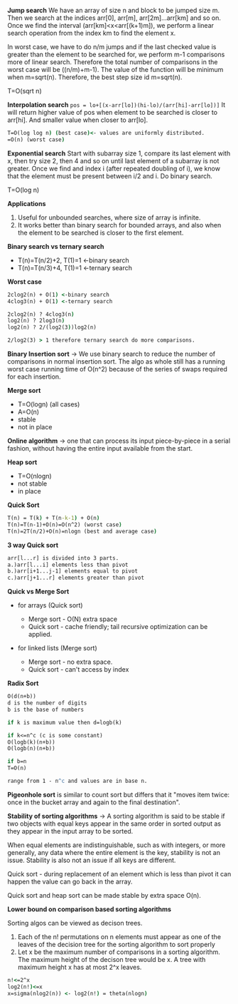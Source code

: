 **Jump search**
We have an array of size n and block to be jumped size m. Then we search at the indices arr[0], arr[m], arr[2m]...arr[km]
and so on. Once we find the interval (arr[km]<x<arr[(k+1)m]), we perform a linear search operation from the index km to 
find the element x.

In worst case, we have to do n/m jumps and if the last checked value is greater than the element to be searched for, we 
perform m-1 comparisons more of linear search. Therefore the total number of comparisons in the worst case will be 
((n/m)+m-1). The value of the function will be minimum when m=sqrt(n). Therefore, the best step size id m=sqrt(n).

T=O(sqrt n)

**Interpolation search**
`pos = lo+[(x-arr[lo])(hi-lo)/(arr[hi]-arr[lo])]` It will return higher value of pos when element to be searched is 
closer to arr[hi]. And smaller value when closer to arr[lo].

```cmd
T=O(log log n) (best case)<- values are uniformly distributed.
=O(n) (worst case)

```

**Exponential search**
Start with subarray size 1, compare its last element with x, then try size 2, then 4 and so on until last element of a 
subarray is not greater. Once we find and index i (after repeated doubling of i), we know that the element must be 
present between i/2 and i. Do binary search.

T=O(log n)

**Applications**
1. Useful for unbounded searches, where size of array is infinite.
2. It works better than binary search for bounded arrays, and also when the element to be
searched is closer to the first element.

**Binary search vs ternary search**
* T(n)=T(n/2)+2, T(1)=1 <-binary search
* T(n)=T(n/3)+4, T(1)=1 <-ternary search

**Worst case**
```cmd
2clog2(n) + O(1) <-binary search
4clog3(n) + O(1) <-ternary search

2clog2(n) ? 4clog3(n)
log2(n) ? 2log3(n)
log2(n) ? 2/(log2(3))log2(n)

2/log2(3) > 1 therefore ternary search do more comparisons.

```

**Binary Insertion sort** -> We use binary search to reduce the number of comparisons in normal insertion sort. The algo
as whole still has a running worst case running time of O(n^2) because of the series of swaps required for each insertion.

**Merge sort**
* T=O(logn) (all cases)
* A=O(n)
* stable
* not in place

**Online algorithm** -> one that can process its input piece-by-piece in a serial fashion, without having the entire 
input available from the start.

**Heap sort**
* T=O(nlogn)
* not stable
* in place

**Quick Sort**
```cmd
T(n) = T(k) + T(n-k-1) + O(n)
T(n)=T(n-1)+O(n)=O(n^2) (worst case)
T(n)=2T(n/2)+O(n)=nlogn (best and average case)

```

**3 way Quick sort**
```cmd
arr[l...r] is divided into 3 parts.
a.)arr[l...i] elements less than pivot
b.)arr[i+1...j-1] elements equal to pivot
c.)arr[j+1...r] elements greater than pivot
```

**Quick vs Merge Sort**
* for arrays (Quick sort)
    * Merge sort - O(N) extra space
    * Quick sort - cache friendly; tail recursive optimization can be applied.

* for linked lists (Merge sort)
    * Merge sort - no extra space.
    * Quick sort - can't access by index

**Radix Sort**
```cmd
O(d(n+b))
d is the number of digits
b is the base of numbers

if k is maximum value then d=logb(k)

if k<=n^c (c is some constant)
O(logb(k)(n+b))
O(logb(n)(n+b))

if b=n
T=O(n)

range from 1 - n^c and values are in base n.
```

**Pigeonhole sort** is similar to count sort but differs that it "moves item twice: once in the bucket array and again
to the final destination".

**Stability of sorting algorithms** -> A sorting algorithm is said to be stable if two objects with equal keys appear in
the same order in sorted output as they appear in the input array to be sorted.

When equal elements are indistinguishable, such as with integers, or more generally, any data where the entire element 
is the key, stability is not an issue. Stability is also not an issue if all keys are different.

Quick sort - during replacement of an element which is less than pivot it can happen the value can go back in the
array.

Quick sort and heap sort can be made stable by extra space O(n).

**Lower bound on comparison based sorting algorithms**

Sorting algos can be viewed as decison trees.

1. Each of the n! permutations on n elements must appear as one of the leaves of the decision
tree for the sorting algorithm to sort properly
2. Let x be the maximum number of comparisons in a sorting algorithm. The maximum height
of the decison tree would be x. A tree with maximum height x has at most 2^x leaves.

```cmd
n!<=2^x
log2(n!)<=x
x=sigma(nlog2(n)) <- log2(n!) = theta(nlogn)
```
